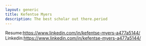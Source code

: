 ```yaml
---
layout: generic
title: Kefentse Myers
description: The best scholar out there.period
---
```


Resume:https://www.linkedin.com/in/kefentse-myers-a477a5144/
Linkedin:https://www.linkedin.com/in/kefentse-myers-a477a5144/
